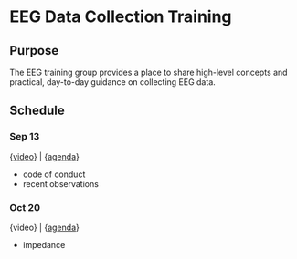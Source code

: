# EEG Data Collection Training
 
## Purpose
 
The EEG training group provides a place to share high-level concepts and practical, day-to-day guidance on collecting EEG data.

## Schedule

### Sep 13
{[video](https://youtu.be/HVFSEEme3o8)} | {[agenda](https://docs.google.com/document/d/1higHTWW6q4KP85AFdWm3nXsCjIthXbw6uLlfgkIm_bQ/edit?usp=sharing)}
* code of conduct
* recent observations

### Oct 20
{video} | {[agenda](https://docs.google.com/document/d/17LBfIAZJlgaE3HcpiIAiNeA9u2r2ee5rrmDkQY5mG9s/edit?usp=sharing)}
* impedance